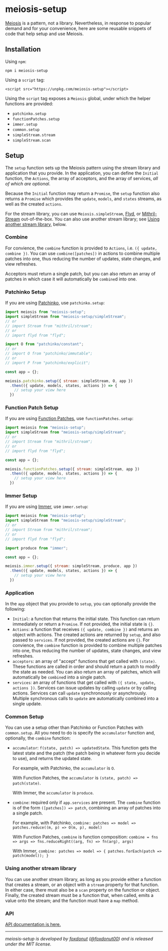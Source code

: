 # meiosis-setup

[Meiosis](https://meiosis.js.org) is a pattern, not a library. Nevertheless, in response to
popular demand and for your convenience, here are some reusable snippets of code that help
setup and use Meiosis.

## Installation

Using `npm`:

```
npm i meiosis-setup
```

Using a `script` tag:

```
<script src="https://unpkg.com/meiosis-setup"></script>
```

Using the `script` tag exposes a `Meiosis` global, under which the helper functions are
provided:

- `patchinko.setup`
- `functionPatches.setup`
- `immer.setup`
- `common.setup`
- `simpleStream.stream`
- `simpleStream.scan`

## Setup

The `setup` function sets up the Meiosis pattern using the stream library and application that
you provide. In the application, you can define the `Initial` function, the `Actions`, the array
of acceptors, and the array of services, _all of which are optional_.

Because the `Initial` function may return a `Promise`, the `setup` function also returns a
`Promise` which provides the `update`, `models`, and `states` streams, as well as the created
`actions`.

For the stream library, you can use `Meiosis.simpleStream`,
[Flyd](https://github.com/paldepind/flyd), or [Mithril-Stream](https://mithril.js.org/stream.html)
out-of-the-box. You can also use another stream library; see
[Using another stream library](#other_stream_library), below.

### Combine

For convience, the `combine` function is provided to `Actions`, i.e. `({ update, combine })`.
You can use `combine([patches])` in actions to combine multiple patches into one, thus reducing
the number of updates, state changes, and view refreshes.

Acceptors must return a single patch, but you can also return an array of patches in which case
it will automatically be `combine`d into one.

### Patchinko Setup

If you are using [Patchinko](https://github.com/barneycarroll/patchinko), use `patchinko.setup`:

```javascript
import meiosis from "meiosis-setup";
import simpleStream from "meiosis-setup/simpleStream";
// or
// import Stream from "mithril/stream";
// or
// import flyd from "flyd";

import O from "patchinko/constant";
// or
// import O from "patchinko/immutable";
// or
// import P from "patchinko/explicit";

const app = {};

meiosis.patchinko.setup({ stream: simpleStream, O, app })
  .then(({ update, models, states, actions }) => {
    // setup your view here
  })
```

### Function Patch Setup

If you are using
[Function Patches](http://meiosis.js.org/tutorial/04-meiosis-with-function-patches.html), use
`functionPatches.setup`:

```javascript
import meiosis from "meiosis-setup";
import simpleStream from "meiosis-setup/simpleStream";
// or
// import Stream from "mithril/stream";
// or
// import flyd from "flyd";

const app = {};

meiosis.functionPatches.setup({ stream: simpleStream, app })
  .then(({ update, models, states, actions }) => {
    // setup your view here
  })
```

### Immer Setup

If you are using [Immer](https://github.com/immerjs/immer), use `immer.setup`:

```javascript
import meiosis from "meiosis-setup";
import simpleStream from "meiosis-setup/simpleStream";
// or
// import Stream from "mithril/stream";
// or
// import flyd from "flyd";

import produce from "immer";

const app = {};

meiosis.immer.setup({ stream: simpleStream, produce, app })
  .then(({ update, models, states, actions }) => {
    // setup your view here
  })
```

### Application

In the `app` object that you provide to `setup`, you can optionally provide the following:

- `Initial`: a function that returns the initial state. This function can return immediately
or return a `Promise`. If not provided, the initial state is `{}`.
- `Actions`: a function that receives `({ update, combine })` and returns an object with actions.
The created actions are returned by `setup`, and also passed to `services`.
If not provided, the created actions are `{}`.
For convience, the `combine` function is provided to combine multiple patches into one, thus
reducing the number of updates, state changes, and view refreshes.
- `acceptors`: an array of "accept" functions that get called with `(state)`.
These functions are called in order and should return a patch to modify the state as needed.
You can also return an array of patches, which will automatically be `combine`d into a single
patch.
- `services`: an array of functions that get called with `({ state, update, actions })`. Services
can issue updates by calling `update` or by calling actions. Services can call `update`
synchronously or asynchrously. Multiple synchronous calls to `update` are automatically combined
into a single update.

### Common Setup

You can use a setup other than Patchinko or Function Patches with `common.setup`. All you need to
do is specify the `accumulator` function and, optionally, the `combine` function:

- `accumulator`: `f(state, patch) => updatedState`. This function gets the latest state and the
patch (the patch being in whatever form you decide to use), and returns the updated state.

    For example, with Patchinko, the `accumulator` is `O`.

    With Function Patches, the `accumulator` is `(state, patch) => patch(state)`.

    With Immer, the `accumulator` is `produce`.

- `combine`: required only if `app.services` are present. The `combine` function is of the form
`([patches]) => patch`, combining an array of patches into a single patch.

    For example, with Patchinko,
    `combine: patches => model => patches.reduce((m, p) => O(m, p), model)`

    With Function Patches, `combine` is function composition:
    `combine = fns => args => fns.reduceRight((arg, fn) => fn(arg), args)`

    With Immer,
    `combine: patches => model => { patches.forEach(patch => patch(model)); }`

<a name="other_stream_library"></a>
### Using another stream library

You can use another stream library, as long as you provide either a function that creates a stream,
or an object with a `stream` property for that function. In either case, there must also be a `scan`
property on the function or object. Finally, the created stream must be a function that, when
called, emits a value onto the stream; and the function must have a `map` method.

### API

[API documentation is here.](api.md)

----

_meiosis-setup is developed by [foxdonut](https://github.com/foxdonut)
([@foxdonut00](http://twitter.com/foxdonut00)) and is released under the MIT license._

